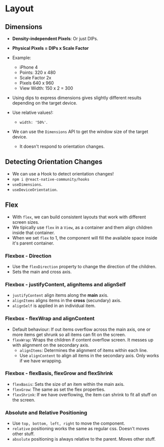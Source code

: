 # Layout

## Dimensions

* **Density-independent Pixels**: Or just DIPs.
* **Physical Pixels = DIPs x Scale Factor**
* Example:
  * iPhone 4
  * Points: 320 x 480
  * Scale Factor 2x
  * Pixels 640 x 960
  * View Width: 150 x 2 = 300

* Using dips to express dimensions gives slightly different results depending on the target device.
* Use relative values!:
  * `width: '50%'`.

* We can use the `Dimensions` API to get the window size of the target device.
    * It doesn't respond to orientation changes.

## Detecting Orientation Changes

* We can use a Hook to detect orientation changes!
* `npm i @react-native-community/hooks`
* `useDimensions`.
* `useDeviceOrientation`.

## Flex

* With `flex`, we can build consistent layouts that work with different screen sizes.
* We tipically use `flex` in a `View`, as a container and them align children inside that container.
* When we set `flex` to 1, the component will fill the available space inside it's parent container.

### Flexbox - Direction

* Use the `flexDirection` property to change the direction of the children.
* Sets the main and cross axis.

### Flexbox - justifyContent, alignItems and alignSelf

* `justifyContent` align items along the **main** axis.
* `alignItems` aligns items in the **cross** (secundary) axis.
* `alignSelf` is applied in an individual item.

### Flexbox - flexWrap and alignContent

* Default behaviour: If out items overflow across the main axis, one or more items get shrunk so all items can fit on the screen.
* `flexWrap`: Wraps the children if content overflow screen. It messes up with alignment on the secondary axis.
    * `alignItems`: Determines the alignment of items within each line.
    * Use `alignContent` to align all items in the secondary axis. Only works if we have wrapping.

### Flexbox - flexBasis, flexGrow and flexShrink

* `flexBasis`: Sets the size of an item within the main axis.
* `flexGrow`: The same as set the flex properties.
* `flexShrink`: If we have overflowing, the item can shrink to fit all stuff on the screen.

### Absolute and Relative Positioning

* Use `top, bottom, left, right` to move the component.
* `relative` positioning works the same as regular css. Doesn't moves other stuff.
* `absolute` positioning is always relative to the parent. Moves other stuff.

